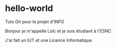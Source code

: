# hello-world
Tuto Git pour le projet d'INFO

Bonjour je m'appelle Loïc et je suis étudiant à l'ESNC

J'ai fait un IUT et une Licence Informatique